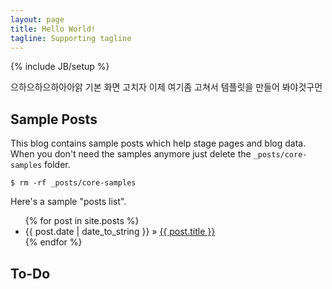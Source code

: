 ```yaml
---
layout: page
title: Hello World!
tagline: Supporting tagline
---
```

{% include JB/setup %}


으하으하으하아아앍 기본 화면 고치자
이제 여기좀 고쳐서 템플릿을 만들어 봐야것구먼

## Sample Posts

This blog contains sample posts which help stage pages and blog data.
When you don't need the samples anymore just delete the `_posts/core-samples` folder.

    $ rm -rf _posts/core-samples

Here's a sample "posts list".

<ul class="posts">
  {% for post in site.posts %}
    <li><span>{{ post.date | date_to_string }}</span> &raquo; <a href="{{ BASE_PATH }}{{ post.url }}">{{ post.title }}</a></li>
  {% endfor %}
</ul>

## To-Do
